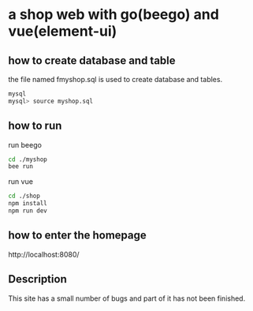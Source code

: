 # a shop web with go(beego) and vue(element-ui)

## how to create database and table

the file named fmyshop.sql is used to create database and tables.

```bash
mysql
mysql> source myshop.sql
```

## how to run

run beego

``` bash
cd ./myshop
bee run
```

run vue

```bash
cd ./shop
npm install
npm run dev
```

## how to enter the homepage

http://localhost:8080/

## Description

This site has a small number of bugs and part of it has not been finished.